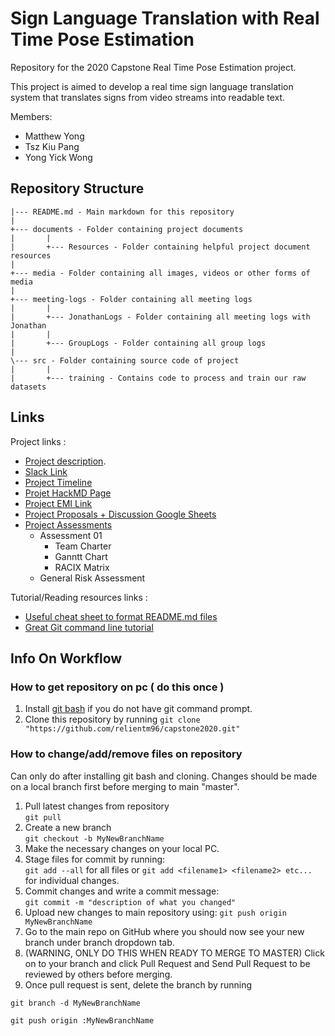 # Sign Language Translation with Real Time Pose Estimation

Repository for the 2020 Capstone Real Time Pose Estimation project.    

This project is aimed to develop a real time sign language translation system that translates signs from video streams into readable text.

Members:

* Matthew Yong
* Tsz Kiu Pang
* Yong Yick Wong

## Repository Structure
```
|--- README.md - Main markdown for this repository
|
+--- documents - Folder containing project documents
|       |
|       +--- Resources - Folder containing helpful project document resources
|       
+--- media - Folder containing all images, videos or other forms of media
|       
+--- meeting-logs - Folder containing all meeting logs
|       |
|       +--- JonathanLogs - Folder containing all meeting logs with Jonathan
|       |  
|       +--- GroupLogs - Folder containing all group logs
|
\--- src - Folder containing source code of project
|       |
|       +--- training - Contains code to process and train our raw datasets
```

## Links
Project links :    
* [Project description](./documents/projectOutline.md).   
* [Slack Link](https://nebula-m78.slack.com/)
* [Project Timeline](https://docs.google.com/document/d/1RuPlROiwp9qh14LQtcvLYuOO0s0pgH-rktbnG3PjgCE/edit)
* [Projet HackMD Page](https://hackmd.io/team/capstone2020?nav=overview)
* [Project EMI Link](https://apps2.eng.unimelb.edu.au/emi-capstone-projects/index.php?r=project%2Fview&id=194&ajaxView=yes)
* [Project Proposals + Discussion Google Sheets](https://docs.google.com/spreadsheets/d/15XxvRazeiOha9PAxoPqFTfDsIj7EWxJ6Ipewfeq0vCw/edit?fbclid=IwAR26_xDexQU5j8ucYRdEgOGRn9WnBZEb_gNmb5hwk7R50zRKGe-IrorVelA#gid=1278852641)
* [Project Assessments](https://drive.google.com/open?id=1vqbPQjNfL9CqeaYIf6xfPV044M-8mn2Q)
    * Assessment 01
        * Team Charter
        * Ganntt Chart
        * RACIX Matrix
    * General Risk Assessment 


Tutorial/Reading resources links :  

* [Useful cheat sheet to format README.md files](https://github.com/adam-p/markdown-here/wiki/Markdown-Cheatsheet)
* [Great Git command line tutorial](http://gitimmersion.com/)

## Info On Workflow

### How to get repository on pc ( do this once )
1. Install [git bash](https://gitforwindows.org/) if you do not have git command prompt.  
2. Clone this repository by running 
`git clone "https://github.com/relientm96/capstone2020.git"`

### How to change/add/remove files on repository
Can only do after installing git bash and cloning. Changes should be made on a local branch first before merging to main "master".     

1. Pull latest changes from repository   
`git pull`  
2. Create a new branch    
`git checkout -b MyNewBranchName`  
3. Make the necessary changes on your local PC.   
4. Stage files for commit by running:  
`git add --all` for all files or `git add <filename1> <filename2> etc...` for individual changes.  
5. Commit changes and write a commit message:  
`git commit -m "description of what you changed"`
6. Upload new changes to main repository using:
`git push origin MyNewBranchName`  
7. Go to the main repo on GitHub where you should now see your new branch under branch dropdown tab.     
8. (WARNING, ONLY DO THIS WHEN READY TO MERGE TO MASTER) Click on to your branch and click Pull Request and Send Pull Request to be reviewed by others before merging.  
9. Once pull request is sent, delete the branch by running
```
git branch -d MyNewBranchName

git push origin :MyNewBranchName
```




